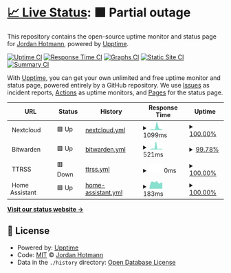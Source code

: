 # [📈 Live Status](https://jhotmann.github.io/uptime): <!--live status--> **🟧 Partial outage**

This repository contains the open-source uptime monitor and status page for [Jordan Hotmann](https://jhotmann.github.io/uptime), powered by [Upptime](https://github.com/upptime/upptime).

[![Uptime CI](https://github.com/jhotmann/uptime/workflows/Uptime%20CI/badge.svg)](https://github.com/jhotmann/uptime/actions?query=workflow%3A%22Uptime+CI%22)
[![Response Time CI](https://github.com/jhotmann/uptime/workflows/Response%20Time%20CI/badge.svg)](https://github.com/jhotmann/uptime/actions?query=workflow%3A%22Response+Time+CI%22)
[![Graphs CI](https://github.com/jhotmann/uptime/workflows/Graphs%20CI/badge.svg)](https://github.com/jhotmann/uptime/actions?query=workflow%3A%22Graphs+CI%22)
[![Static Site CI](https://github.com/jhotmann/uptime/workflows/Static%20Site%20CI/badge.svg)](https://github.com/jhotmann/uptime/actions?query=workflow%3A%22Static+Site+CI%22)
[![Summary CI](https://github.com/jhotmann/uptime/workflows/Summary%20CI/badge.svg)](https://github.com/jhotmann/uptime/actions?query=workflow%3A%22Summary+CI%22)

With [Upptime](https://upptime.js.org), you can get your own unlimited and free uptime monitor and status page, powered entirely by a GitHub repository. We use [Issues](https://github.com/jhotmann/uptime/issues) as incident reports, [Actions](https://github.com/jhotmann/uptime/actions) as uptime monitors, and [Pages](https://jhotmann.github.io/uptime) for the status page.

<!--start: status pages-->
<!-- This summary is generated by Upptime (https://github.com/upptime/upptime) -->
<!-- Do not edit this manually, your changes will be overwritten -->
<!-- prettier-ignore -->
| URL | Status | History | Response Time | Uptime |
| --- | ------ | ------- | ------------- | ------ |
| <img alt="" src="https://favicons.githubusercontent.com/null" height="13"> Nextcloud | 🟩 Up | [nextcloud.yml](https://github.com/jhotmann/uptime/commits/HEAD/history/nextcloud.yml) | <details><summary><img alt="Response time graph" src="./graphs/nextcloud/response-time-week.png" height="20"> 1099ms</summary><br><a href="https://jhotmann.github.io/uptime/history/nextcloud"><img alt="Response time 679" src="https://img.shields.io/endpoint?url=https%3A%2F%2Fraw.githubusercontent.com%2Fjhotmann%2Fuptime%2FHEAD%2Fapi%2Fnextcloud%2Fresponse-time.json"></a><br><a href="https://jhotmann.github.io/uptime/history/nextcloud"><img alt="24-hour response time 493" src="https://img.shields.io/endpoint?url=https%3A%2F%2Fraw.githubusercontent.com%2Fjhotmann%2Fuptime%2FHEAD%2Fapi%2Fnextcloud%2Fresponse-time-day.json"></a><br><a href="https://jhotmann.github.io/uptime/history/nextcloud"><img alt="7-day response time 1099" src="https://img.shields.io/endpoint?url=https%3A%2F%2Fraw.githubusercontent.com%2Fjhotmann%2Fuptime%2FHEAD%2Fapi%2Fnextcloud%2Fresponse-time-week.json"></a><br><a href="https://jhotmann.github.io/uptime/history/nextcloud"><img alt="30-day response time 731" src="https://img.shields.io/endpoint?url=https%3A%2F%2Fraw.githubusercontent.com%2Fjhotmann%2Fuptime%2FHEAD%2Fapi%2Fnextcloud%2Fresponse-time-month.json"></a><br><a href="https://jhotmann.github.io/uptime/history/nextcloud"><img alt="1-year response time 679" src="https://img.shields.io/endpoint?url=https%3A%2F%2Fraw.githubusercontent.com%2Fjhotmann%2Fuptime%2FHEAD%2Fapi%2Fnextcloud%2Fresponse-time-year.json"></a></details> | <details><summary><a href="https://jhotmann.github.io/uptime/history/nextcloud">100.00%</a></summary><a href="https://jhotmann.github.io/uptime/history/nextcloud"><img alt="All-time uptime 99.97%" src="https://img.shields.io/endpoint?url=https%3A%2F%2Fraw.githubusercontent.com%2Fjhotmann%2Fuptime%2FHEAD%2Fapi%2Fnextcloud%2Fuptime.json"></a><br><a href="https://jhotmann.github.io/uptime/history/nextcloud"><img alt="24-hour uptime 100.00%" src="https://img.shields.io/endpoint?url=https%3A%2F%2Fraw.githubusercontent.com%2Fjhotmann%2Fuptime%2FHEAD%2Fapi%2Fnextcloud%2Fuptime-day.json"></a><br><a href="https://jhotmann.github.io/uptime/history/nextcloud"><img alt="7-day uptime 100.00%" src="https://img.shields.io/endpoint?url=https%3A%2F%2Fraw.githubusercontent.com%2Fjhotmann%2Fuptime%2FHEAD%2Fapi%2Fnextcloud%2Fuptime-week.json"></a><br><a href="https://jhotmann.github.io/uptime/history/nextcloud"><img alt="30-day uptime 100.00%" src="https://img.shields.io/endpoint?url=https%3A%2F%2Fraw.githubusercontent.com%2Fjhotmann%2Fuptime%2FHEAD%2Fapi%2Fnextcloud%2Fuptime-month.json"></a><br><a href="https://jhotmann.github.io/uptime/history/nextcloud"><img alt="1-year uptime 99.97%" src="https://img.shields.io/endpoint?url=https%3A%2F%2Fraw.githubusercontent.com%2Fjhotmann%2Fuptime%2FHEAD%2Fapi%2Fnextcloud%2Fuptime-year.json"></a></details>
| <img alt="" src="https://favicons.githubusercontent.com/null" height="13"> Bitwarden | 🟩 Up | [bitwarden.yml](https://github.com/jhotmann/uptime/commits/HEAD/history/bitwarden.yml) | <details><summary><img alt="Response time graph" src="./graphs/bitwarden/response-time-week.png" height="20"> 521ms</summary><br><a href="https://jhotmann.github.io/uptime/history/bitwarden"><img alt="Response time 337" src="https://img.shields.io/endpoint?url=https%3A%2F%2Fraw.githubusercontent.com%2Fjhotmann%2Fuptime%2FHEAD%2Fapi%2Fbitwarden%2Fresponse-time.json"></a><br><a href="https://jhotmann.github.io/uptime/history/bitwarden"><img alt="24-hour response time 230" src="https://img.shields.io/endpoint?url=https%3A%2F%2Fraw.githubusercontent.com%2Fjhotmann%2Fuptime%2FHEAD%2Fapi%2Fbitwarden%2Fresponse-time-day.json"></a><br><a href="https://jhotmann.github.io/uptime/history/bitwarden"><img alt="7-day response time 521" src="https://img.shields.io/endpoint?url=https%3A%2F%2Fraw.githubusercontent.com%2Fjhotmann%2Fuptime%2FHEAD%2Fapi%2Fbitwarden%2Fresponse-time-week.json"></a><br><a href="https://jhotmann.github.io/uptime/history/bitwarden"><img alt="30-day response time 413" src="https://img.shields.io/endpoint?url=https%3A%2F%2Fraw.githubusercontent.com%2Fjhotmann%2Fuptime%2FHEAD%2Fapi%2Fbitwarden%2Fresponse-time-month.json"></a><br><a href="https://jhotmann.github.io/uptime/history/bitwarden"><img alt="1-year response time 337" src="https://img.shields.io/endpoint?url=https%3A%2F%2Fraw.githubusercontent.com%2Fjhotmann%2Fuptime%2FHEAD%2Fapi%2Fbitwarden%2Fresponse-time-year.json"></a></details> | <details><summary><a href="https://jhotmann.github.io/uptime/history/bitwarden">99.78%</a></summary><a href="https://jhotmann.github.io/uptime/history/bitwarden"><img alt="All-time uptime 99.95%" src="https://img.shields.io/endpoint?url=https%3A%2F%2Fraw.githubusercontent.com%2Fjhotmann%2Fuptime%2FHEAD%2Fapi%2Fbitwarden%2Fuptime.json"></a><br><a href="https://jhotmann.github.io/uptime/history/bitwarden"><img alt="24-hour uptime 100.00%" src="https://img.shields.io/endpoint?url=https%3A%2F%2Fraw.githubusercontent.com%2Fjhotmann%2Fuptime%2FHEAD%2Fapi%2Fbitwarden%2Fuptime-day.json"></a><br><a href="https://jhotmann.github.io/uptime/history/bitwarden"><img alt="7-day uptime 99.78%" src="https://img.shields.io/endpoint?url=https%3A%2F%2Fraw.githubusercontent.com%2Fjhotmann%2Fuptime%2FHEAD%2Fapi%2Fbitwarden%2Fuptime-week.json"></a><br><a href="https://jhotmann.github.io/uptime/history/bitwarden"><img alt="30-day uptime 99.95%" src="https://img.shields.io/endpoint?url=https%3A%2F%2Fraw.githubusercontent.com%2Fjhotmann%2Fuptime%2FHEAD%2Fapi%2Fbitwarden%2Fuptime-month.json"></a><br><a href="https://jhotmann.github.io/uptime/history/bitwarden"><img alt="1-year uptime 99.95%" src="https://img.shields.io/endpoint?url=https%3A%2F%2Fraw.githubusercontent.com%2Fjhotmann%2Fuptime%2FHEAD%2Fapi%2Fbitwarden%2Fuptime-year.json"></a></details>
| <img alt="" src="https://favicons.githubusercontent.com/null" height="13"> TTRSS | 🟥 Down | [ttrss.yml](https://github.com/jhotmann/uptime/commits/HEAD/history/ttrss.yml) | <details><summary><img alt="Response time graph" src="./graphs/ttrss/response-time-week.png" height="20"> 0ms</summary><br><a href="https://jhotmann.github.io/uptime/history/ttrss"><img alt="Response time 416" src="https://img.shields.io/endpoint?url=https%3A%2F%2Fraw.githubusercontent.com%2Fjhotmann%2Fuptime%2FHEAD%2Fapi%2Fttrss%2Fresponse-time.json"></a><br><a href="https://jhotmann.github.io/uptime/history/ttrss"><img alt="24-hour response time 0" src="https://img.shields.io/endpoint?url=https%3A%2F%2Fraw.githubusercontent.com%2Fjhotmann%2Fuptime%2FHEAD%2Fapi%2Fttrss%2Fresponse-time-day.json"></a><br><a href="https://jhotmann.github.io/uptime/history/ttrss"><img alt="7-day response time 0" src="https://img.shields.io/endpoint?url=https%3A%2F%2Fraw.githubusercontent.com%2Fjhotmann%2Fuptime%2FHEAD%2Fapi%2Fttrss%2Fresponse-time-week.json"></a><br><a href="https://jhotmann.github.io/uptime/history/ttrss"><img alt="30-day response time 0" src="https://img.shields.io/endpoint?url=https%3A%2F%2Fraw.githubusercontent.com%2Fjhotmann%2Fuptime%2FHEAD%2Fapi%2Fttrss%2Fresponse-time-month.json"></a><br><a href="https://jhotmann.github.io/uptime/history/ttrss"><img alt="1-year response time 416" src="https://img.shields.io/endpoint?url=https%3A%2F%2Fraw.githubusercontent.com%2Fjhotmann%2Fuptime%2FHEAD%2Fapi%2Fttrss%2Fresponse-time-year.json"></a></details> | <details><summary><a href="https://jhotmann.github.io/uptime/history/ttrss">100.00%</a></summary><a href="https://jhotmann.github.io/uptime/history/ttrss"><img alt="All-time uptime 99.97%" src="https://img.shields.io/endpoint?url=https%3A%2F%2Fraw.githubusercontent.com%2Fjhotmann%2Fuptime%2FHEAD%2Fapi%2Fttrss%2Fuptime.json"></a><br><a href="https://jhotmann.github.io/uptime/history/ttrss"><img alt="24-hour uptime 100.00%" src="https://img.shields.io/endpoint?url=https%3A%2F%2Fraw.githubusercontent.com%2Fjhotmann%2Fuptime%2FHEAD%2Fapi%2Fttrss%2Fuptime-day.json"></a><br><a href="https://jhotmann.github.io/uptime/history/ttrss"><img alt="7-day uptime 100.00%" src="https://img.shields.io/endpoint?url=https%3A%2F%2Fraw.githubusercontent.com%2Fjhotmann%2Fuptime%2FHEAD%2Fapi%2Fttrss%2Fuptime-week.json"></a><br><a href="https://jhotmann.github.io/uptime/history/ttrss"><img alt="30-day uptime 100.00%" src="https://img.shields.io/endpoint?url=https%3A%2F%2Fraw.githubusercontent.com%2Fjhotmann%2Fuptime%2FHEAD%2Fapi%2Fttrss%2Fuptime-month.json"></a><br><a href="https://jhotmann.github.io/uptime/history/ttrss"><img alt="1-year uptime 99.97%" src="https://img.shields.io/endpoint?url=https%3A%2F%2Fraw.githubusercontent.com%2Fjhotmann%2Fuptime%2FHEAD%2Fapi%2Fttrss%2Fuptime-year.json"></a></details>
| <img alt="" src="https://favicons.githubusercontent.com/null" height="13"> Home Assistant | 🟩 Up | [home-assistant.yml](https://github.com/jhotmann/uptime/commits/HEAD/history/home-assistant.yml) | <details><summary><img alt="Response time graph" src="./graphs/home-assistant/response-time-week.png" height="20"> 183ms</summary><br><a href="https://jhotmann.github.io/uptime/history/home-assistant"><img alt="Response time 283" src="https://img.shields.io/endpoint?url=https%3A%2F%2Fraw.githubusercontent.com%2Fjhotmann%2Fuptime%2FHEAD%2Fapi%2Fhome-assistant%2Fresponse-time.json"></a><br><a href="https://jhotmann.github.io/uptime/history/home-assistant"><img alt="24-hour response time 216" src="https://img.shields.io/endpoint?url=https%3A%2F%2Fraw.githubusercontent.com%2Fjhotmann%2Fuptime%2FHEAD%2Fapi%2Fhome-assistant%2Fresponse-time-day.json"></a><br><a href="https://jhotmann.github.io/uptime/history/home-assistant"><img alt="7-day response time 183" src="https://img.shields.io/endpoint?url=https%3A%2F%2Fraw.githubusercontent.com%2Fjhotmann%2Fuptime%2FHEAD%2Fapi%2Fhome-assistant%2Fresponse-time-week.json"></a><br><a href="https://jhotmann.github.io/uptime/history/home-assistant"><img alt="30-day response time 232" src="https://img.shields.io/endpoint?url=https%3A%2F%2Fraw.githubusercontent.com%2Fjhotmann%2Fuptime%2FHEAD%2Fapi%2Fhome-assistant%2Fresponse-time-month.json"></a><br><a href="https://jhotmann.github.io/uptime/history/home-assistant"><img alt="1-year response time 283" src="https://img.shields.io/endpoint?url=https%3A%2F%2Fraw.githubusercontent.com%2Fjhotmann%2Fuptime%2FHEAD%2Fapi%2Fhome-assistant%2Fresponse-time-year.json"></a></details> | <details><summary><a href="https://jhotmann.github.io/uptime/history/home-assistant">100.00%</a></summary><a href="https://jhotmann.github.io/uptime/history/home-assistant"><img alt="All-time uptime 99.91%" src="https://img.shields.io/endpoint?url=https%3A%2F%2Fraw.githubusercontent.com%2Fjhotmann%2Fuptime%2FHEAD%2Fapi%2Fhome-assistant%2Fuptime.json"></a><br><a href="https://jhotmann.github.io/uptime/history/home-assistant"><img alt="24-hour uptime 100.00%" src="https://img.shields.io/endpoint?url=https%3A%2F%2Fraw.githubusercontent.com%2Fjhotmann%2Fuptime%2FHEAD%2Fapi%2Fhome-assistant%2Fuptime-day.json"></a><br><a href="https://jhotmann.github.io/uptime/history/home-assistant"><img alt="7-day uptime 100.00%" src="https://img.shields.io/endpoint?url=https%3A%2F%2Fraw.githubusercontent.com%2Fjhotmann%2Fuptime%2FHEAD%2Fapi%2Fhome-assistant%2Fuptime-week.json"></a><br><a href="https://jhotmann.github.io/uptime/history/home-assistant"><img alt="30-day uptime 99.97%" src="https://img.shields.io/endpoint?url=https%3A%2F%2Fraw.githubusercontent.com%2Fjhotmann%2Fuptime%2FHEAD%2Fapi%2Fhome-assistant%2Fuptime-month.json"></a><br><a href="https://jhotmann.github.io/uptime/history/home-assistant"><img alt="1-year uptime 99.91%" src="https://img.shields.io/endpoint?url=https%3A%2F%2Fraw.githubusercontent.com%2Fjhotmann%2Fuptime%2FHEAD%2Fapi%2Fhome-assistant%2Fuptime-year.json"></a></details>

<!--end: status pages-->

[**Visit our status website →**](https://jhotmann.github.io/uptime)

## 📄 License

- Powered by: [Upptime](https://github.com/upptime/upptime)
- Code: [MIT](./LICENSE) © [Jordan Hotmann](https://jhotmann.github.io/uptime)
- Data in the `./history` directory: [Open Database License](https://opendatacommons.org/licenses/odbl/1-0/)
